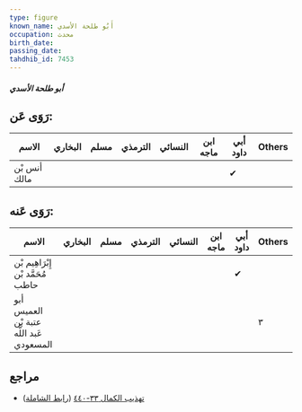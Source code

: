 ```yaml
---
type: figure
known_name: أَبُو طلحة الأسدي
occupation: محدث
birth_date:
passing_date:
tahdhib_id: 7453
---
```

##### أبو طلحة الأسدي

## رَوَى عَن:
| الاسم        | البخاري | مسلم | الترمذي | النسائي | ابن ماجه | أبي داود | Others |
| ------------ | ------- | ---- | ------- | ------- | -------- | -------- | ------ |
| أنس بْن مالك |         |      |         |         |          | ✔        |        |
## رَوَى عَنه:
| الاسم                                    | البخاري | مسلم | الترمذي | النسائي | ابن ماجه | أبي داود | Others |
| ---------------------------------------- | ------- | ---- | ------- | ------- | -------- | -------- | ------ |
| إِبْرَاهِيم بْن مُحَمَّد بْن حاطب        |         |      |         |         |          | ✔        |        |
| أبو العميس عتبة بْن عَبد اللَّه المسعودي |         |      |         |         |          |          | ٣      |
## مراجع
- [تهذيب الكمال ٣٣-٤٤٠](obsidian://open?vault=Tahdhib-al-Kamal&file=Figures/٧٤٥٣-أبو%20طلحة%20الأسدي) ([رابط الشاملة](https://shamela.ws/book/3722/18111))